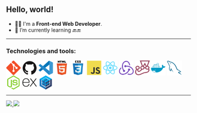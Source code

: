 ## Hello, world!

- 👩‍💻 I'm a **Front-end Web Developer**.
- 🌱 I’m currently learning 🔙🔚
  
---
### Technologies and tools: 
<div>
  <img align="center" width="40" height="40" alt="git" src="https://raw.githubusercontent.com/devicons/devicon/master/icons/git/git-original.svg">
  <img align="center" width="40" height="40" alt="github" src="https://raw.githubusercontent.com/devicons/devicon/master/icons/github/github-original.svg">
  <img align="center" width="40" height="40" alt="vscode" src="https://raw.githubusercontent.com/devicons/devicon/master/icons/vscode/vscode-original.svg">
  <img align="center" width="40" height="40" alt="html5" src="https://raw.githubusercontent.com/devicons/devicon/master/icons/html5/html5-original-wordmark.svg">
  <img align="center" width="40" height="40" alt="css3" src="https://raw.githubusercontent.com/devicons/devicon/master/icons/css3/css3-original-wordmark.svg">
  <img align="center" width="40" height="40" alt="javascript" src="https://raw.githubusercontent.com/devicons/devicon/master/icons/javascript/javascript-original.svg">
  <img align="center" width="40" height="40" alt="react" src="https://raw.githubusercontent.com/devicons/devicon/master/icons/react/react-original.svg">
  <img align="center" width="40" height="40" alt="redux" src="https://raw.githubusercontent.com/devicons/devicon/master/icons/redux/redux-original.svg">
  <img align="center" width="40" height="40" alt="jest" src="https://raw.githubusercontent.com/devicons/devicon/master/icons/jest/jest-plain.svg">
  <img align="center" width="40" height="40" alt="docker" src="https://raw.githubusercontent.com/devicons/devicon/master/icons/docker/docker-plain.svg">
  <img align="center" width="40" height="40" alt="mysql" src="https://raw.githubusercontent.com/devicons/devicon/master/icons/mysql/mysql-original.svg">
  <img align="center" width="40" height="40" alt="node" src="https://raw.githubusercontent.com/devicons/devicon/master/icons/nodejs/nodejs-original.svg">
  <img align="center" width="40" height="40" alt="express" src="https://raw.githubusercontent.com/devicons/devicon/master/icons/express/express-original.svg">
  <img align="center" width="40" height="40" alt="sequelize" src="https://raw.githubusercontent.com/devicons/devicon/master/icons/sequelize/sequelize-original.svg">
</div>

---
<div>
  <a href='https://github.com/aferanda'>
  <img height='160em' src='https://github-readme-stats.vercel.app/api?username=aferanda&show_icons=true&include_all_commits=true&count_private=true&theme=tokyonight' />
  <img height='160em' src='https://github-readme-stats.vercel.app/api/top-langs/?username=aferanda&layout=compact&theme=tokyonight' />
</div>
